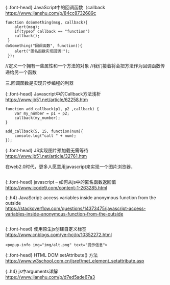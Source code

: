 ```note
```

{:.font-head}
JavaScript中的回调函数（callback
<br>[
https://www.jianshu.com/p/84cc8732689c
](
https://www.jianshu.com/p/84cc8732689c
)
```tip
function doSomething(msg, callback){
    alert(msg);
    if(typeof callback == "function")
    callback();
 }
doSomething("回调函数", function(){
    alert("匿名函数实现回调!");
 });
```
//定义一个拥有一些属性和一个方法的对象 //我们接着将会把方法作为回调函数传递给另一个函数

三.回调函数是实现异步编程的利器

{:.font-head}
Javascript中的Callback方法浅析
<br>[
https://www.jb51.net/article/62258.htm
](
https://www.jb51.net/article/62258.htm
)
```tip
function add_callback(p1, p2 ,callback) {
    var my_number = p1 + p2;
    callback(my_number);
}

add_callback(5, 15, function(num){
    console.log("call " + num);
});
```

{:.font-head}
JS实现图片预加载无需等待
<br>[
https://www.jb51.net/article/32761.htm
](
https://www.jb51.net/article/32761.htm
)

在web2.0时代，更多人愿意用javascript来实现一个图片浏览器，
```note
```

{:.font-head}
javascript – 如何从js中的匿名函数返回值
<br>[
https://www.icode9.com/content-1-263285.html
](
https://www.icode9.com/content-1-263285.html
)

{:.h4}
JavaScript: access variables inside anonymous function from the outside
<br>[
https://stackoverflow.com/questions/14373475/javascript-access-variables-inside-anonymous-function-from-the-outside
](
https://stackoverflow.com/questions/14373475/javascript-access-variables-inside-anonymous-function-from-the-outside
)
```tip
```

{:.font-head}
使用原生js创建自定义标签
<br>[
https://www.cnblogs.com/ye-hcj/p/10352272.html
](
https://www.cnblogs.com/ye-hcj/p/10352272.html
)
```tip
<popup-info img="img/alt.png" text="提示信息">
```

{:.font-head}
HTML DOM setAttribute() 方法
<br>[
https://www.w3school.com.cn/jsref/met_element_setattribute.asp
](
https://www.w3school.com.cn/jsref/met_element_setattribute.asp
)

{:.h4}
js中arguments详解
<br>[
https://www.jianshu.com/p/d7ed5ade67a3
](
https://www.jianshu.com/p/d7ed5ade67a3
)

